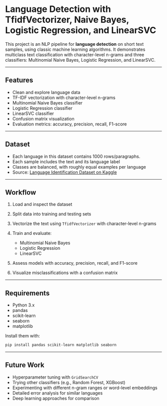 # Language Detection with TfidfVectorizer, Naive Bayes, Logistic Regression, and LinearSVC

This project is an NLP pipeline for **language detection** on short text samples, using classic machine learning algorithms. It demonstrates multiclass text classification with character-level n-grams and three classifiers: Multinomial Naive Bayes, Logistic Regression, and LinearSVC.

---

## Features

* Clean and explore language data
* TF-IDF vectorization with character-level n-grams
* Multinomial Naive Bayes classifier
* Logistic Regression classifier
* LinearSVC classifier
* Confusion matrix visualization
* Evaluation metrics: accuracy, precision, recall, F1-score

---

## Dataset

* Each language in this dataset contains 1000 rows/paragraphs.
* Each sample includes the text and its language label
* Classes are balanced, with roughly equal examples per language
* Source: [Language Identification Dataset on Kaggle](https://www.kaggle.com/datasets/zarajamshaid/language-identification-datasst)

---

## Workflow

1. Load and inspect the dataset
2. Split data into training and testing sets
3. Vectorize the text using `TfidfVectorizer` with character-level n-grams
4. Train and evaluate:

   * Multinomial Naive Bayes
   * Logistic Regression
   * LinearSVC
5. Assess models with accuracy, precision, recall, and F1-score
6. Visualize misclassifications with a confusion matrix

---

## Requirements

* Python 3.x
* pandas
* scikit-learn
* seaborn
* matplotlib

Install them with:

```bash
pip install pandas scikit-learn matplotlib seaborn
```

---

## Future Work

* Hyperparameter tuning with `GridSearchCV`
* Trying other classifiers (e.g., Random Forest, XGBoost)
* Experimenting with different n-gram ranges or word-level embeddings
* Detailed error analysis for similar languages
* Deep learning approaches for comparison

